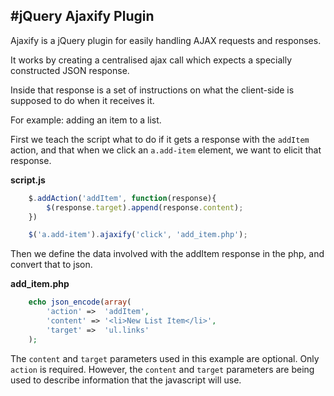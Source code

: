 #jQuery Ajaxify Plugin
-----

Ajaxify is a jQuery plugin for easily handling AJAX requests and responses.

It works by creating a centralised ajax call which expects a specially constructed JSON response.

Inside that response is a set of instructions on what the client-side is supposed to do when it receives it.

For example: adding an item to a list.

First we teach the script what to do if it gets a response with the `addItem` action, and that when we click an `a.add-item` element, we want to elicit that response.

**script.js**
```javascript
	$.addAction('addItem', function(response){
		$(response.target).append(response.content);
	})

	$('a.add-item').ajaxify('click', 'add_item.php');
```

Then we define the data involved with the addItem response in the php, and convert that to json.

**add_item.php**
```php
	echo json_encode(array(
		'action' =>  'addItem',
		'content' => '<li>New List Item</li>',
		'target' =>  'ul.links'
	);
```

The `content` and `target` parameters used in this example are optional. Only `action` is required.
However, the `content` and `target` parameters are being used to describe information that the javascript will use.